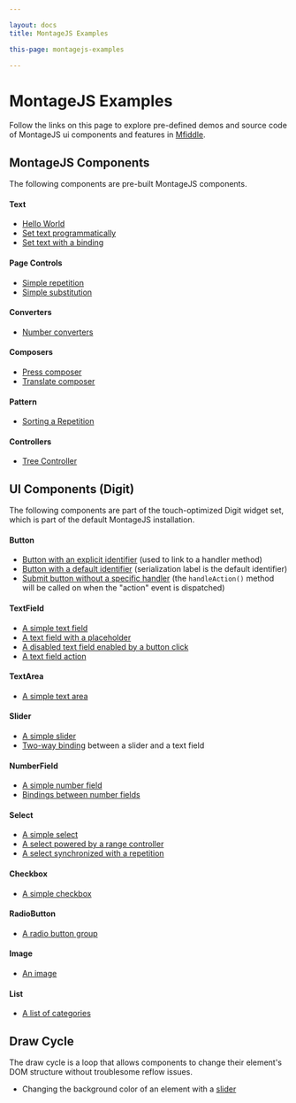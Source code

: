 ```yaml
---

layout: docs
title: MontageJS Examples

this-page: montagejs-examples

---
```



# MontageJS Examples

Follow the links on this page to explore pre-defined demos and source code of MontageJS ui components and features in [Mfiddle](http://montagejs.github.com/mfiddle/).

## MontageJS Components
The following components are pre-built MontageJS components.

#### Text
* [Hello World](http://montagejs.github.io/mfiddle/#!/5904314)
* [Set text programmatically](http://montagejs.github.io/mfiddle/#!/5904331)
* [Set text with a binding](http://montagejs.github.io/mfiddle/#!/6343006)

#### Page Controls
* [Simple repetition](http://montagejs.github.io/mfiddle/#!/07a089a44c73a908cb40)
* [Simple substitution](http://montagejs.github.io/mfiddle/#!/5906283)

#### Converters
* [Number converters](http://montagejs.github.io/mfiddle/#!/5904344)

#### Composers
* [Press composer](http://montagejs.github.io/mfiddle/#!/7852383)
* [Translate composer](http://montagejs.github.io/mfiddle/#!/7854041)

#### Pattern
* [Sorting a Repetition](http://montagejs.github.io/mfiddle/#!/aeffafd1efbdd80530d4)

#### Controllers
* [Tree Controller](http://montagejs.github.io/mfiddle/#!/2e012d82ddd3d040cf74)

## UI Components (Digit)
The following components are part of the touch-optimized Digit widget set, which is part of the default MontageJS installation.

#### Button
* [Button with an explicit identifier](http://montagejs.github.io/mfiddle/#!/5906286) (used to link to a handler method)
* [Button with a default identifier](http://montagejs.github.io/mfiddle/#!/5906289) (serialization label is the default identifier)
* [Submit button without a specific handler](http://montagejs.github.io/mfiddle/#!/5906291) (the `handleAction()` method will be called on when the "action" event is dispatched)

#### TextField
* [A simple text field](http://montagejs.github.io/mfiddle/#!/5906293)
* [A text field with a placeholder](http://montagejs.github.io/mfiddle/#!/5906294)
* [A disabled text field enabled by a button click](http://montagejs.github.io/mfiddle/#!/5906296)
* [A text field action](http://montagejs.github.io/mfiddle/#!/5906297)

#### TextArea
* [A simple text area](http://montagejs.github.io/mfiddle/#!/5904443)

#### Slider
* [A simple slider](http://montagejs.github.io/mfiddle/#!/5904461)
* [Two-way binding](http://montagejs.github.io/mfiddle/#!/5904468) between a slider and a text field

#### NumberField
* [A simple number field](http://montagejs.github.io/mfiddle/#!/5904473)
* [Bindings between number fields](http://montagejs.github.io/mfiddle/#!/5904479)

#### Select
* [A simple select](http://montagejs.github.io/mfiddle/#!/5904481)
* [A select powered by a range controller](http://montagejs.github.io/mfiddle/#!/5904482)
* [A select synchronized with a repetition](http://montagejs.github.io/mfiddle/#!/179e3a459daf280dabe1)

#### Checkbox
* [A simple checkbox](http://montagejs.github.io/mfiddle/#!/5904488)

#### RadioButton
* [A radio button group](http://montagejs.github.io/mfiddle/#!/5904493)

#### Image
* [An image](http://montagejs.github.io/mfiddle/#!/5904495)

#### List
* [A list of categories](http://montagejs.github.io/mfiddle/#!/85e4c0b3986c31e0a2e3)


## Draw Cycle
The draw cycle is a loop that allows components to change their element's DOM structure without troublesome reflow issues.

* Changing the background color of an element with a [slider](http://montagejs.github.io/mfiddle/#!/5904498)
